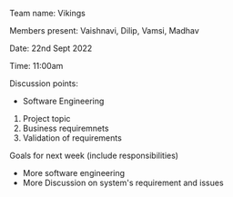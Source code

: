 Team name: Vikings

Members present: Vaishnavi, Dilip, Vamsi, Madhav

Date: 22nd Sept 2022

Time: 11:00am

Discussion points: 
* Software Engineering
1. Project topic
2. Business requiremnets
3. Validation of requirements

Goals for next week (include responsibilities)
* More software engineering
* More Discussion on system's requirement and issues
